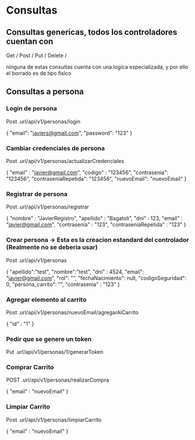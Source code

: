 # Consultas

## Consultas genericas, todos los controladores cuentan con

Get /
Post /
Put /
Delete /

ninguna de estas consultas cuenta con una logica especializada, y por ello el borrado es de tipo fisico

## Consultas a persona

### Login de persona

Post .url/api/v1/personas/login

{
"email": "javiers@gmail.com",
"password": "123"
}

### Cambiar credenciales de persona

Post .url/api/v1/personas/actualizarCredenciales

{
"email" : "javier@gmail.com",
"codigo" : "123456",
"contrasenia": "123456",
"contraseniaRepetida": "123456",
"nuevoEmail": "nuevoEmail"
}

### Registrar de persona

Post .url/api/v1/personas/registrar

{
"nombre" : "JavierRegistro",
"apellido" : "Bagatoli",
"dni" : 123,
"email" : "javier@gmail.com",
"contrasenia" : "123",
"contraseniaRepetida" : "123"
}

### Crear persona -> Esta es la creacion estandard del controlador (Realmente no se deberia usar)

Post .url/api/v1/personas

{
"apellido":"test",
"nombre":"test",
"dni" : 4524,
"email": "javier@gmail.com",
"rol": "",
"fechaNacimiento": null,
"codigoSeguridad": 0,
"persona_carrito": "",
"contrasenia" : "123"
}

### Agregar elemento al carrito

Post .url/api/v1/personas/nuevoEmail/agregarAlCarrito

{
"id" : "1"
}

### Pedir que se genere un token

Put .url/api/v1/personas/1/generarToken

### Comprar Carrito

POST .url/api/v1/personas/realizarCompra

{
"email" : "nuevoEmail"
}

### Limpiar Carrito

Post .url/api/v1/personas/limpiarCarrito

{
"email" : "nuevoEmail"
}
